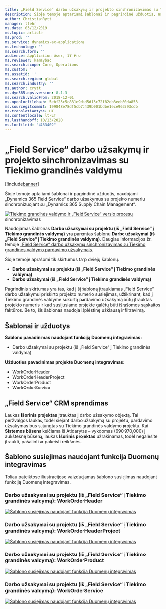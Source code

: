 ```yaml
---
title: „Field Service“ darbo užsakymų ir projekto sinchronizavimas su Tiekimo grandinės valdymu
description: Šioje temoje aptariami šablonai ir pagrindinė užduotis, naudojami „Dynamics 365 Field Service“ darbo užsakymus su projekto numeriu sinchronizuojant su „Dynamics 365 Supply Chain Management“.
author: ChristianRytt
manager: tfehr
ms.date: 03/12/2019
ms.topic: article
ms.prod: ''
ms.service: dynamics-ax-applications
ms.technology: ''
ms.search.form: ''
audience: Application User, IT Pro
ms.reviewer: kamaybac
ms.search.scope: Core, Operations
ms.custom: ''
ms.assetid: ''
ms.search.region: global
ms.search.industry: ''
ms.author: crytt
ms.dyn365.ops.version: 8.1.3
ms.search.validFrom: 2018-12-01
ms.openlocfilehash: 5ebf23c5c831e9dad5d13c72f82eb3eeb30da853
ms.sourcegitcommit: 199848e78df5cb7c439b001bdbe1ece963593cdb
ms.translationtype: HT
ms.contentlocale: lt-LT
ms.lasthandoff: 10/13/2020
ms.locfileid: "4433402"
---
```

# <a name="synchronize-work-orders-with-project-from-field-service-to-supply-chain-management"></a>„Field Service“ darbo užsakymų ir projekto sinchronizavimas su Tiekimo grandinės valdymu

[!include[banner](../includes/banner.md)]

Šioje temoje aptariami šablonai ir pagrindinė užduotis, naudojami „Dynamics 365 Field Service“ darbo užsakymus su projekto numeriu sinchronizuojant su „Dynamics 365 Supply Chain Management“.

[![Tiekimo grandinės valdymo ir „Field Service“ verslo procesų sinchronizavimas](./media/FSSOprojectOW.png)](./media/FSSOprojectOW.png)

Naudojamas šablonas **Darbo užsakymai su projektu (iš „Field Service“ į Tiekimo grandinės valdymą)** yra paremtas šablonu **Darbo užsakymai (iš „Field Service“ į Tiekimo grandinės valdymą)**. Daugiau informacijos žr. temoje [„Field Service“ darbo užsakymų sinchronizavimas su Tiekimo grandinės valdymo pardavimo užsakymais](https://docs.microsoft.com/dynamics365/unified-operations/supply-chain/sales-marketing/field-service-work-order).

Šioje temoje aprašomi tik skirtumus tarp dviejų šablonų.
- **Darbo užsakymai su projektu (iš „Field Service“ į Tiekimo grandinės valdymą)**
- **Darbo užsakymai (iš „Field Service“ į Tiekimo grandinės valdymą)**

Pagrindinis skirtumas yra tas, kad į šį šabloną įtraukiamas „Field Service“ darbo užsakymui priskirto projekto numerio susiejimas, užtikrinant, kad į Tiekimo grandinės valdyme sukurtą pardavimo užsakymą būtų įtrauktas projekto numeris ir kad susijusiame projekte galėtų būti išrašomos sąskaitos faktūros. Be to, šis šablonas naudoja išplėstinę užklausą ir filtravimą.

## <a name="templates-and-tasks"></a>Šablonai ir užduotys

**Šablono pavadinimas naudojant funkciją Duomenų integravimas:**

- Darbo užsakymai su projektu (iš „Field Service“ į Tiekimo grandinės valdymą)

**Užduoties pavadinimas projekte Duomenų integravimas:**

- WorkOrderHeader
- WorkOrderHeaderProject
- WorkOrderProduct
- WorkOrderService

## <a name="field-service-crm-solution"></a>„Field Service“ CRM sprendimas
Laukas **Išorinis projektas** įtrauktas į darbo užsakymo objektą. Tai peržvalgos laukas, todėl siejant darbo užsakymą su projektu, pardavimo užsakymas bus sujungtas su Tiekimo grandinės valdymo projektu. Kai **Sistemos būsena** keičiama iš Atidarytas – vykdomas (690,970,000) į aukštesnę būseną, laukas **Išorinis projektas** užrakinamas, todėl negalėsite įtraukti, pašalinti ar pakeisti reikšmės.

## <a name="template-mapping-in-data-integration"></a>Šablono susiejimas naudojant funkcija Duomenų integravimas

Toliau pateiktose iliustracijose vaizduojamas šablono susiejimas naudojant funkciją Duomenų integravimas.

### <a name="work-orders-with-project-field-service-to-supply-chain-management-workorderheader"></a>Darbo užsakymai su projektu (iš „Field Service“ į Tiekimo grandinės valdymą): WorkOrderHeader

[![Šablono susiejimas naudojant funkcija Duomenų integravimas](./media/FSWOP1.png)](./media/FSWOP1.png)

### <a name="work-orders-with-project-field-service-to-supply-chain-management-workorderheaderproject"></a>Darbo užsakymai su projektu (iš „Field Service“ į Tiekimo grandinės valdymą): WorkOrderHeaderProject

[![Šablono susiejimas naudojant funkcija Duomenų integravimas](./media/FSWOP2.png)](./media/FSWOP2.png)

### <a name="work-orders-with-project-field-service-to-supply-chain-management-workorderproduct"></a>Darbo užsakymai su projektu (iš „Field Service“ į Tiekimo grandinės valdymą): WorkOrderProduct

[![Šablono susiejimas naudojant funkcija Duomenų integravimas](./media/FSWOP3.png)](./media/FSWOP3.png)

### <a name="work-orders-with-project-field-service-to-supply-chain-management-workorderservice"></a>Darbo užsakymai su projektu (iš „Field Service“ į Tiekimo grandinės valdymą): WorkOrderService

[![Šablono susiejimas naudojant funkcija Duomenų integravimas](./media/FSWOP4.png)](./media/FSWOP4.png)
